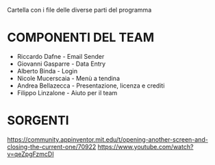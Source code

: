 Cartella con i file delle diverse parti del programma

# COMPONENTI DEL TEAM
* Riccardo Dafne - Email Sender
* Giovanni Gasparre - Data Entry
* Alberto Binda - Login
* Nicole Mucerscaia - Menù a tendina
* Andrea Bellazecca - Presentazione, licenza e crediti
* Filippo Linzalone - Aiuto per il team

# SORGENTI
https://community.appinventor.mit.edu/t/opening-another-screen-and-closing-the-current-one/70922
https://www.youtube.com/watch?v=qeZpgFzmcDI
